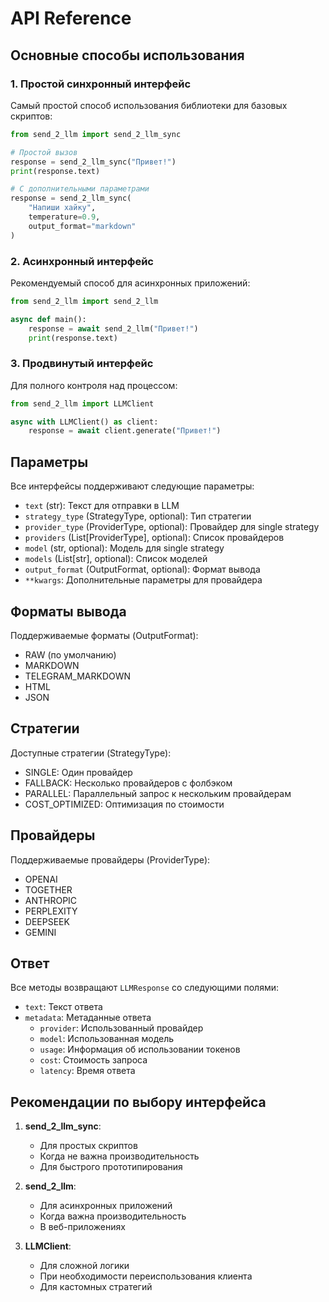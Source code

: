 # API Reference

## Основные способы использования

### 1. Простой синхронный интерфейс

Самый простой способ использования библиотеки для базовых скриптов:

```python
from send_2_llm import send_2_llm_sync

# Простой вызов
response = send_2_llm_sync("Привет!")
print(response.text)

# С дополнительными параметрами
response = send_2_llm_sync(
    "Напиши хайку",
    temperature=0.9,
    output_format="markdown"
)
```

### 2. Асинхронный интерфейс

Рекомендуемый способ для асинхронных приложений:

```python
from send_2_llm import send_2_llm

async def main():
    response = await send_2_llm("Привет!")
    print(response.text)
```

### 3. Продвинутый интерфейс

Для полного контроля над процессом:

```python
from send_2_llm import LLMClient

async with LLMClient() as client:
    response = await client.generate("Привет!")
```

## Параметры

Все интерфейсы поддерживают следующие параметры:

- `text` (str): Текст для отправки в LLM
- `strategy_type` (StrategyType, optional): Тип стратегии
- `provider_type` (ProviderType, optional): Провайдер для single strategy
- `providers` (List[ProviderType], optional): Список провайдеров
- `model` (str, optional): Модель для single strategy
- `models` (List[str], optional): Список моделей
- `output_format` (OutputFormat, optional): Формат вывода
- `**kwargs`: Дополнительные параметры для провайдера

## Форматы вывода

Поддерживаемые форматы (OutputFormat):
- RAW (по умолчанию)
- MARKDOWN
- TELEGRAM_MARKDOWN
- HTML
- JSON

## Стратегии

Доступные стратегии (StrategyType):
- SINGLE: Один провайдер
- FALLBACK: Несколько провайдеров с фолбэком
- PARALLEL: Параллельный запрос к нескольким провайдерам
- COST_OPTIMIZED: Оптимизация по стоимости

## Провайдеры

Поддерживаемые провайдеры (ProviderType):
- OPENAI
- TOGETHER
- ANTHROPIC
- PERPLEXITY
- DEEPSEEK
- GEMINI

## Ответ

Все методы возвращают `LLMResponse` со следующими полями:
- `text`: Текст ответа
- `metadata`: Метаданные ответа
  - `provider`: Использованный провайдер
  - `model`: Использованная модель
  - `usage`: Информация об использовании токенов
  - `cost`: Стоимость запроса
  - `latency`: Время ответа

## Рекомендации по выбору интерфейса

1. **send_2_llm_sync**: 
   - Для простых скриптов
   - Когда не важна производительность
   - Для быстрого прототипирования

2. **send_2_llm**:
   - Для асинхронных приложений
   - Когда важна производительность
   - В веб-приложениях

3. **LLMClient**:
   - Для сложной логики
   - При необходимости переиспользования клиента
   - Для кастомных стратегий 